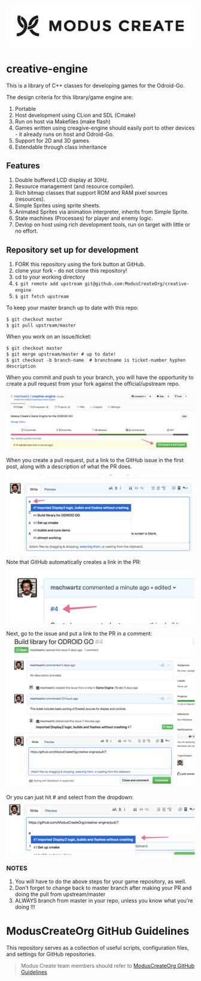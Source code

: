 [![Modus Create](./images/modus.logo.svg)](https://moduscreate.com)
# creative-engine

This is a library of C++ classes for developing games for the Odroid-Go.

The design criteria for this library/game engine are:
1) Portable
2) Host development using CLion and SDL (Cmake)
3) Run on host via Makefiles (make flash)
4) Games written using creagive-engine should easily port to other devices - it already runs on host and Odroid-Go.
5) Support for 2D and 3D games
6) Estendable through class inheritance

## Features
1) Double buffered LCD display at 30Hz.
2) Resource management (and resource compiler).
3) Rich bitmap classes that support ROM and RAM pixel sources (resources).
4) Simple Sprites using sprite sheets.
5) Animated Sprites via animation interpreter, inherits from Simple Sprite.
6) State machines (Processes) for player and enemy logic.
7) Devlop on host using rich development tools, run on target with little or no effort.

## Repository set up for development

1) FORK this repository using the fork button at GitHub.
2) clone your fork - do not clone this repository!
3) cd to your working directory
4) ```$ git remote add upstream git@github.com:ModusCreateOrg/creative-engine```
5) ```$ git fetch upstream```

To keep your master branch up to date with this repo:
```
$ git checkout master
$ git pull upstream/master
```

When you work on an issue/ticket:
```
$ git checkout master
$ git merge upstream/master # up to date!
$ git checkout -b branch-name  # branchname is ticket-number hyphen description
```

When you commit and push to your branch, you will have the opportunity to create a pull 
request from your fork against the official/upstream repo.  

![test](images/image1.png?raw=true)

When you create a pull request, put a link to the GitHub issue in the first post, along 
with a description of what the PR does.

![test](images/image2.png?raw=true)

Note that GitHub automatically creates a link in the PR:

![test](images/image3.png?raw=true)

Next, go to the issue and put a link to the PR in a comment:
![test](images/image4.png?raw=true)

Or you can just hit # and select from the dropdown:
![test](images/image5.png?raw=true)

### NOTES
1) You will have to do the above steps for your game repository, as well.
2) Don't forget to change back to master branch after making your PR and doing the pull from upstream/master
3) ALWAYS branch from master in your repo, unless you know what you're doing !!!

# ModusCreateOrg GitHub Guidelines
This repository serves as a collection of useful scripts, configuration files, and settings for GitHub repositories.

> Modus Create team members should refer to [ModusCreateOrg GitHub Guidelines](https://docs.google.com/document/d/1eBFta4gP3-eZ4Gcpx0ww9SHAH6GrOoPSLmTFZ7R8foo/edit#heading=h.sjyqpqnsjmjl)



